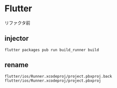 # Flutter

リファクタ前

## injector

```
flutter packages pub run build_runner build
```

## rename

```
flutter/ios/Runner.xcodeproj/project.pbxproj.back
flutter/ios/Runner.xcodeproj/project.pbxproj
```

